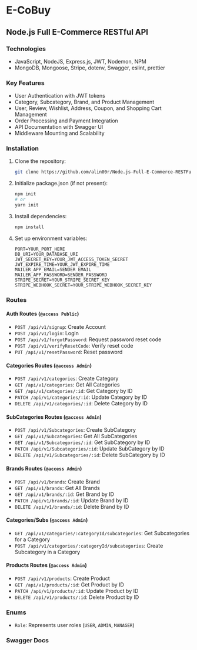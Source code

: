 
# E-CoBuy

## Node.js Full E-Commerce RESTful API

### Technologies
- JavaScript, NodeJS, Express.js, JWT, Nodemon, NPM
- MongoDB, Mongoose, Stripe, dotenv, Swagger, eslint, prettier

### Key Features
- User Authentication with JWT tokens
- Category, Subcategory, Brand, and Product Management
- User, Review, Wishlist, Address, Coupon, and Shopping Cart Management
- Order Processing and Payment Integration
- API Documentation with Swagger UI
- Middleware Mounting and Scalability

### Installation
1. Clone the repository:
    ```bash
    git clone https://github.com/alin00r/Node.js-Full-E-Commerce-RESTFul-App-with-Payment
    ```
2. Initialize package.json (if not present):
    ```bash
    npm init
    # or
    yarn init
    ```
3. Install dependencies:
    ```bash
    npm install
    ```
4. Set up environment variables:
    ```env
    PORT=YOUR_PORT_HERE
    DB_URI=YOUR_DATABASE_URI
    JWT_SECRET_KEY=YOUR_JWT_ACCESS_TOKEN_SECRET
    JWT_EXPIRE_TIME=YOUR_JWT_EXPIRE_TIME
    MAILER_APP_EMAIL=SENDER_EMAIL
    MAILER_APP_PASSWORD=SENDER_PASSWORD
    STRIPE_SECRET=YOUR_STRIPE_SECRET_KEY
    STRIPE_WEBHOOK_SECRET=YOUR_STRIPE_WEBHOOK_SECRET_KEY
    ```

### Routes

#### Auth Routes (`@access Public`)
- `POST /api/v1/signup`: Create Account
- `POST /api/v1/login`: Login
- `POST /api/v1/forgotPassword`: Request password reset code
- `POST /api/v1/verifyResetCode`: Verify reset code
- `PUT /api/v1/resetPassword`: Reset password

#### Categories Routes (`@access Admin`)
- `POST /api/v1/categories`: Create Category
- `GET /api/v1/categories`: Get All Categories
- `GET /api/v1/categories/:id`: Get Category by ID
- `PATCH /api/v1/categories/:id`: Update Category by ID
- `DELETE /api/v1/categories/:id`: Delete Category by ID

#### SubCategories Routes (`@access Admin`)
- `POST /api/v1/Subcategories`: Create SubCategory
- `GET /api/v1/Subcategories`: Get All SubCategories
- `GET /api/v1/Subcategories/:id`: Get SubCategory by ID
- `PATCH /api/v1/Subcategories/:id`: Update SubCategory by ID
- `DELETE /api/v1/Subcategories/:id`: Delete SubCategory by ID

#### Brands Routes (`@access Admin`)
- `POST /api/v1/brands`: Create Brand
- `GET /api/v1/brands`: Get All Brands
- `GET /api/v1/brands/:id`: Get Brand by ID
- `PATCH /api/v1/brands/:id`: Update Brand by ID
- `DELETE /api/v1/brands/:id`: Delete Brand by ID

#### Categories/Subs (`@access Admin`)
- `GET /api/v1/categories/:categoryId/subcategories`: Get Subcategories for a Category
- `POST /api/v1/categories/:categoryId/subcategories`: Create Subcategory in a Category

#### Products Routes (`@access Admin`)
- `POST /api/v1/products`: Create Product
- `GET /api/v1/products/:id`: Get Product by ID
- `PATCH /api/v1/products/:id`: Update Product by ID
- `DELETE /api/v1/products/:id`: Delete Product by ID

### Enums
- `Role`: Represents user roles (`USER`, `ADMIN`, `MANAGER`)

### Swagger Docs
